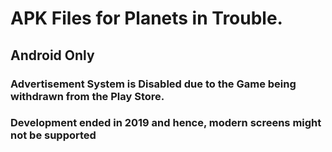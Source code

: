 # APK Files for Planets in Trouble.
## Android Only
### Advertisement System is Disabled due to the Game being withdrawn from the Play Store.
### Development ended in 2019 and hence, modern screens might not be supported
